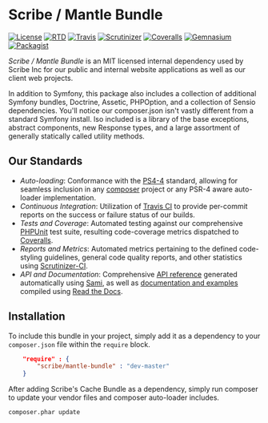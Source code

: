# Scribe / Mantle Bundle

[![License](https://img.shields.io/packagist/l/scribe/mantle-bundle.svg?style=flat-square)](https://symfony-mantle-bundle.docs.scribe.tools/license)
[![RTD](https://readthedocs.org/projects/symfony-mantle-bundle/badge/?version=latest&style=flat-square)](https://symfony-mantle-bundle.docs.scribe.tools/docs)
[![Travis](https://img.shields.io/travis/scribenet/symfony-mantle-bundle.svg?style=flat-square)](https://symfony-mantle-bundle.docs.scribe.tools/ci) 
[![Scrutinizer](https://img.shields.io/scrutinizer/g/scribenet/symfony-mantle-bundle.svg?style=flat-square)](https://symfony-mantle-bundle.docs.scribe.tools/quality)
[![Coveralls](https://img.shields.io/coveralls/scribenet/symfony-mantle-bundle.svg?style=flat-square)](https://symfony-mantle-bundle.docs.scribe.tools/coverage)
[![Gemnasium](https://img.shields.io/gemnasium/scribenet/symfony-mantle-bundle.svg?style=flat-square)](https://symfony-mantle-bundle.docs.scribe.tools/deps)
[![Packagist](https://img.shields.io/packagist/v/scribe/mantle-bundle.svg?style=flat-square)](https://symfony-mantle-bundle.docs.scribe.tools/pkg/mantle-bundle)

*Scribe / Mantle Bundle* is an MIT licensed internal dependency used by
Scribe Inc for our public and internal website applications as well as our client
web projects.

In addition to Symfony, this package also includes a collection of
additional Symfony bundles, Doctrine, Assetic, PHPOption, and a collection of
Sensio dependencies. You'll notice our composer.json isn't vastly different from
a standard Symfony install. lso included is a library of the base exceptions,
abstract components, new Response types, and a large assortment of generally
statically called utility methods.

## Our Standards

- *Auto-loading*: Conformance with the [PS4-4](http://www.php-fig.org/psr/psr-4/) 
  standard, allowing for seamless inclusion in any [composer](https://getcomposer.org/)
  project or any PSR-4 aware auto-loader implementation.
- *Continuous Integration*: Utilization of [Travis CI](https://symfony-mantle-bundle.docs.scribe.tools/ci)
  to provide per-commit reports on the success or failure status of our builds.
- *Tests and Coverage*: Automated testing against our comprehensive 
  [PHPUnit](https://phpunit.de/) test suite, resulting code-coverage metrics
  dispatched to [Coveralls](https://symfony-mantle-bundle.docs.scribe.tools/coverage).
- *Reports and Metrics*: Automated metrics pertaining to the defined code-styling
  guidelines, general code quality reports, and other statistics using 
  [Scrutinizer-CI](https://symfony-mantle-bundle.docs.scribe.tools/quality).
- *API and Documentation*: Comprehensive [API reference](https://symfony-mantle-bundle.docs.scribe.tools/api) 
  generated automatically using [Sami](https://github.com/fabpot/sami), as well 
  as [documentation and examples](https://symfony-mantle-bundle.docs.scribe.tools/docs)
  compiled using [Read the Docs](https://readthedocs.org/).

## Installation

To include this bundle in your project, simply add it as a dependency to your `composer.json` file within the `require` block.

```json
    "require" : {
        "scribe/mantle-bundle" : "dev-master"
    }
```

After adding Scribe's Cache Bundle as a dependency, simply run composer to update your vendor files and composer auto-loader includes.

```bash
composer.phar update
```